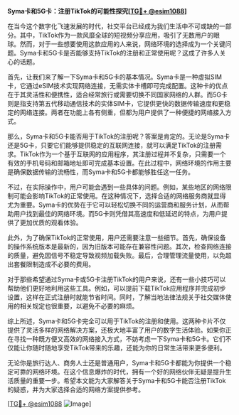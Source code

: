 **Syma卡和5G卡：注册TikTok的可能性探究[[TG💪+ @esim1088](https://t.me/s/esim1088)]**

在当今这个数字化飞速发展的时代，社交平台已经成为我们生活中不可或缺的一部分。其中，TikTok作为一款风靡全球的短视频分享应用，吸引了无数用户的眼球。然而，对于一些想要使用这款应用的人来说，网络环境的选择成为一个关键问题。Syma卡和5G卡是否能够支持TikTok的注册和正常使用呢？这成了许多人关心的话题。

首先，让我们来了解一下Syma卡和5G卡的基本情况。Syma卡是一种虚拟SIM卡，它通过eSIM技术实现网络连接，无需实体卡槽即可完成配置。这种卡的优点在于其灵活性和便携性，适合经常旅行或需要切换不同国家网络的人群。而5G卡则是指支持第五代移动通信技术的实体SIM卡，它提供更快的数据传输速度和更稳定的网络连接。两者在功能上各有侧重，但都为用户提供了一种便捷的网络接入方式。

那么，Syma卡和5G卡能否用于TikTok的注册呢？答案是肯定的。无论是Syma卡还是5G卡，只要它们能够提供稳定的互联网连接，就可以满足TikTok的注册需求。TikTok作为一个基于互联网的应用程序，其注册过程并不复杂，只需要一个有效的手机号码和邮箱地址即可完成基本设置。在此过程中，网络环境的作用主要是确保数据传输的流畅性，而Syma卡和5G卡都能够胜任这一任务。

不过，在实际操作中，用户可能会遇到一些具体的问题。例如，某些地区的网络限制可能会影响TikTok的正常使用。在这种情况下，选择合适的网络服务商就显得尤为重要。Syma卡的优势在于它可以轻松切换不同的运营商和服务计划，从而帮助用户找到最佳的网络环境。而5G卡则凭借其高速度和低延迟的特点，为用户提供了更加优质的观看体验。

此外，为了确保TikTok的正常使用，用户还需要注意一些细节。首先，确保设备的操作系统版本是最新的，因为旧版本可能存在兼容性问题。其次，检查网络连接的质量，避免因信号不稳定导致视频加载失败。最后，合理管理流量使用，以免超出套餐限制造成不必要的费用。

对于那些希望通过Syma卡或5G卡注册TikTok的用户来说，还有一些小技巧可以帮助他们更好地利用这些工具。例如，可以提前下载TikTok应用程序并完成初步设置，这样在正式注册时就能节省时间。同时，了解当地法律法规关于社交媒体使用的相关规定也很重要，以避免不必要的麻烦。

综上所述，Syma卡和5G卡完全可以用于TikTok的注册和使用。这两种卡片不仅提供了灵活多样的网络解决方案，还极大地丰富了用户的数字生活体验。如果你正在寻找一种既方便又高效的网络接入方式，不妨考虑一下Syma卡和5G卡。它们不仅能让你随时随地享受TikTok带来的乐趣，还能为你的日常生活带来更多便利。

无论你是旅行达人、商务人士还是普通用户，Syma卡和5G卡都能为你提供一个稳定可靠的网络环境。在这个信息爆炸的时代，拥有一个好的网络伙伴无疑是提升生活质量的重要一步。希望本文能为大家解答关于Syma卡和5G卡能否注册TikTok的疑惑，并为大家选择合适的网络方案提供参考。

[[TG💪+ @esim1088](https://t.me/s/esim1088) ![Image](https://i.postimg.cc/4NQfJmqS/Snipaste-2025-05-13-00-14-12.png)]